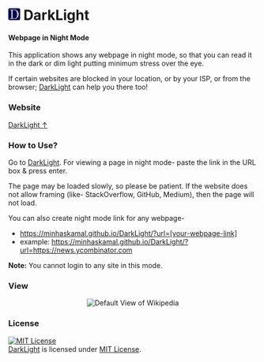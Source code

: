 <h1> <img src="https://github.com/MinhasKamal/DarkLight/raw/master/res/darklight-icon.png" width="24" height=auto /> DarkLight </h1>

#### Webpage in Night Mode

This application shows any webpage in night mode, so that you can read it in the dark or dim light putting minimum stress over the eye.

If certain websites are blocked in your location, or by your ISP, or from the browser; [DarkLight](https://minhaskamal.github.io/DarkLight/) can help you there too!

### Website

[DarkLight ↑](https://minhaskamal.github.io/DarkLight/)

### How to Use?

Go to [DarkLight](https://minhaskamal.github.io/DarkLight/). For viewing a page in night mode- paste the link in the URL box & press enter.

The page may be loaded slowly, so please be patient. If the website does not allow framing (like- StackOverflow, GitHub, Medium), then the page will not load.

You can also create night mode link for any webpage-
- https://minhaskamal.github.io/DarkLight/?url=[your-webpage-link]
- example: https://minhaskamal.github.io/DarkLight/?url=https://news.ycombinator.com

**Note:** You cannot login to any site in this mode.

### View
  <div align="center">
  <img src="https://cloud.githubusercontent.com/assets/5456665/23175039/6d22d342-f888-11e6-99ec-b8164c8a7d05.gif" height="250" width=auto title="Default View of Wikipedia" />
  </div>

### License
<a rel="license" href="https://opensource.org/licenses/MIT"><img alt="MIT License" src="https://cloud.githubusercontent.com/assets/5456665/18950087/fbe0681a-865f-11e6-9552-e59d038d5913.png" width="60em" height=auto/></a><br/><a href="https://github.com/MinhasKamal/DarkLight">DarkLight</a> is licensed under <a rel="license" href="https://opensource.org/licenses/MIT">MIT License</a>.
